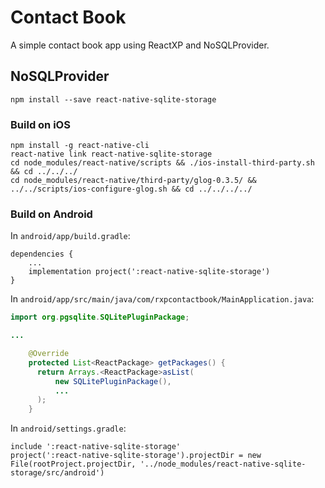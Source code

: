 # Contact Book

A simple contact book app using ReactXP and NoSQLProvider.

## NoSQLProvider

```
npm install --save react-native-sqlite-storage
```

### Build on iOS

```
npm install -g react-native-cli
react-native link react-native-sqlite-storage
cd node_modules/react-native/scripts && ./ios-install-third-party.sh && cd ../../../
cd node_modules/react-native/third-party/glog-0.3.5/ && ../../scripts/ios-configure-glog.sh && cd ../../../../
```

### Build on Android

In `android/app/build.gradle`:

```
dependencies {
    ...
    implementation project(':react-native-sqlite-storage')
}
```

In `android/app/src/main/java/com/rxpcontactbook/MainApplication.java`:

```java
import org.pgsqlite.SQLitePluginPackage;

...

    @Override
    protected List<ReactPackage> getPackages() {
      return Arrays.<ReactPackage>asList(
          new SQLitePluginPackage(),
          ...
      );
    }
```

In `android/settings.gradle`:

```
include ':react-native-sqlite-storage'
project(':react-native-sqlite-storage').projectDir = new File(rootProject.projectDir, '../node_modules/react-native-sqlite-storage/src/android')
```
